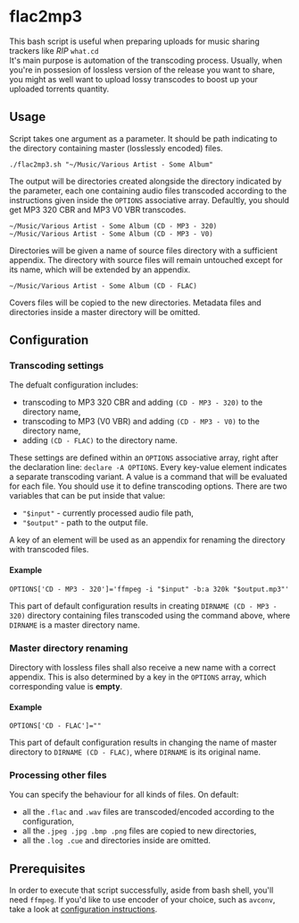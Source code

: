 # flac2mp3
This bash script is useful when preparing uploads for music sharing trackers like *RIP* `what.cd`  
It's main purpose is automation of the transcoding process. Usually, when you're in possesion of lossless version of the release you want to share, you might as well want to upload lossy transcodes to boost up your uploaded torrents quantity.  
  
## Usage
Script takes one argument as a parameter. It should be path indicating to the directory containing master (losslessly encoded) files.  
```
./flac2mp3.sh "~/Music/Various Artist - Some Album"
```
The output will be directories created alongside the directory indicated by the parameter, each one containing audio files transcoded according to the instructions given inside the `OPTIONS` associative array. Defaultly, you should get MP3 320 CBR and MP3 V0 VBR transcodes.  

```
~/Music/Various Artist - Some Album (CD - MP3 - 320)
~/Music/Various Artist - Some Album (CD - MP3 - V0)
```

Directories will be given a name of source files directory with a sufficient appendix. The directory with source files will remain untouched except for its name, which will be extended by an appendix.  

```
~/Music/Various Artist - Some Album (CD - FLAC)
```

Covers files will be copied to the new directories. Metadata files and directories inside a master directory will be omitted.

## Configuration
### Transcoding settings
The defualt configuration includes:
* transcoding to MP3 320 CBR and adding `(CD - MP3 - 320)` to the directory name,
* transcoding to MP3 (V0 VBR) and adding `(CD - MP3 - V0)` to the directory name,
* adding `(CD - FLAC)` to the directory name.  

These settings are defined within an `OPTIONS` associative array, right after the declaration line: `declare -A OPTIONS`. Every key-value element indicates a separate transcoding variant. A value is a command that will be evaluated for each file. You should use it to define transcoding options. There are two variables that can be put inside that value:
* `"$input"` - currently processed audio file path,
* `"$output"` - path to the output file.  

A key of an element will be used as an appendix for renaming the directory with transcoded files.

#### Example
```
OPTIONS['CD - MP3 - 320']='ffmpeg -i "$input" -b:a 320k "$output.mp3"'
```
This part of default configuration results in creating `DIRNAME (CD - MP3 - 320)` directory containing files transcoded using the command above, where `DIRNAME` is a master directory name.

### Master directory renaming
Directory with lossless files shall also receive a new name with a correct appendix. This is also determined by a key in the `OPTIONS` array, which corresponding value is **empty**.  

#### Example
```
OPTIONS['CD - FLAC']=""
```
This part of default configuration results in changing the name of master directory to `DIRNAME (CD - FLAC)`, where `DIRNAME` is its original name.

### Processing other files
You can specify the behaviour for all kinds of files. On default:
* all the `.flac` and `.wav` files are transcoded/encoded according to the configuration,
* all the `.jpeg .jpg .bmp .png` files are copied to new directories,
* all the `.log .cue` and directories inside are omitted.

## Prerequisites
In order to execute that script successfully, aside from bash shell, you'll need `ffmpeg`. If you'd like to use encoder of your choice, such as `avconv`, take a look at [configuration instructions](#Transcoding-settings).